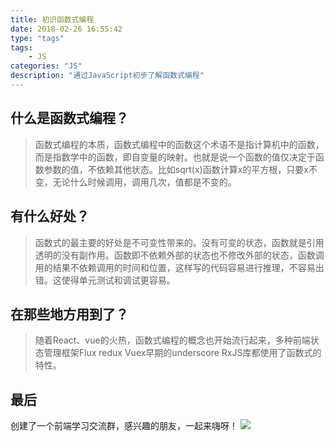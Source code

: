 ```yaml
---
title: 初识函数式编程
date: 2018-02-26 16:55:42
type: "tags"
tags:
	- JS
categories: "JS"
description: "通过JavaScript初步了解函数式编程"
---
```

## 什么是函数式编程？
>函数式编程的本质，函数式编程中的函数这个术语不是指计算机中的函数，而是指数学中的函数，即自变量的映射。也就是说一个函数的值仅决定于函数参数的值，不依赖其他状态。比如sqrt(x)函数计算x的平方根，只要x不变，无论什么时候调用，调用几次，值都是不变的。

## 有什么好处？
>函数式的最主要的好处是不可变性带来的。没有可变的状态，函数就是引用透明的没有副作用。函数即不依赖外部的状态也不修改外部的状态，函数调用的结果不依赖调用的时间和位置，这样写的代码容易进行推理，不容易出错。这使得单元测试和调试更容易。

## 在那些地方用到了？
>随着React、vue的火热，函数式编程的概念也开始流行起来，多种前端状态管理框架Flux redux Vuex早期的underscore RxJS库都使用了函数式的特性。

## 最后

创建了一个前端学习交流群，感兴趣的朋友，一起来嗨呀！
![](https://ws1.sinaimg.cn/large/006tNc79gy1g2qi8r9stqj30a50dwdkq.jpg)

